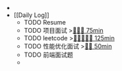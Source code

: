 -
- [[Daily Log]]
	- TODO Resume
	- TODO 项目面试 >[🍅🍅🍅 75min](#agenda-pomo://?t=f-1693275449682-1500%2Cf-1693277387661-1500%2Cf-1693281684836-1500)
	- TODO leetcode >[🍅🍅🍅🍅🍅 125min](#agenda-pomo://?t=f-1693302514973-1500%2Cf-1693308545985-1500%2Cf-1693310413910-1500%2Cf-1693312852080-1500%2Cf-1693325107827-1500)
	- TODO 性能优化面试 >[🍅🍅 50min](#agenda-pomo://?t=f-1693294810321-1500%2Cf-1693296351698-1500)
	- TODO 前端面试题
	-